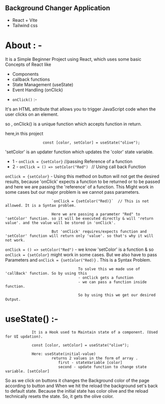 ## Background Changer Application

- React + Vite
- Tailwind css

# About : -

It is a Simple Beginner Project using React, which uses some basic Concepts of React like

- Components
- callback functions
- State Management (useState)
- Event Handling (onClick)

* `onClick()` :-

It's an HTML attribute that allows you to trigger JavaScript code when the user clicks on an element.

so , onClick() is a unique function which accepts function in return.

here,in this project

                     const [color, setColor] = useState("olive");

'setColor' is an updater function which updates the 'color' state variable.

- 1 - `onClick = {setColor}` //passing Reference of a function
- 2 - `onClick = () => setColor("Red") ` // Using call back Function

`onClick = {setColor}` - Using this method on button will not get the desired results, because 'onClick' expects a function to be returned or
to be passed and here we are passing the 'reference' of a function.
This Might work in some cases but our major problem is we cannot pass parameters.

                         `onClick = {setColor("Red)}`  // This is not allowed. It is a Syntax problem.

                         Here we are passing a parameter "Red" to 'setColor' function. so it will be executed directly & will 'return value'. and the value will be stored in 'onClick'.

                         But 'onClick' requires/expects function and 'setColor' function will return only 'value'. so that's why it will not work.

`onClick = () => setColor("Red")` - we know 'setColor' is a function & so `onClick = {setColor}` might work in some cases.
But we also have to pass Parameters and `onClick = {setColor("Red)}` . This is a Syntax Problem.

                                     To solve this we made use of 'callBack' function. So by using this
                                     - onClick gets a function
                                     - we can pass a function inside function.

                                     So by using this we get our desired Output.

# useState() :-

                It is a Hook used to Maintain state of a component. (Used for UI updation).

                const [color, setColor] = useState("olive");

                Here: useState(initial-value)
                         returns 2 values in the form of array .
                            first - stateVariable [color]
                            second - update function to change state variable. [setColor]

So as we click on buttons it changes the Background color of the page according to button
and When we hit the reload the background set's back to default state.
Because the initial state has color olive and the reload technically resets the state. So, it gets the olive color.

